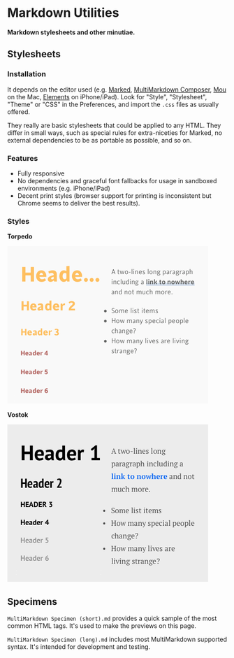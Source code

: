 Markdown Utilities
==================

**Markdown stylesheets and other minutiae.**

Stylesheets
-----------

### Installation

It depends on the editor used (e.g. [Marked](http://markedapp.com/), [MultiMarkdown Composer](http://multimarkdown.com/), [Mou](http://mouapp.com/) on the Mac, [Elements](http://www.secondgearsoftware.com/elements/) on iPhone/iPad). Look for "Style", "Stylesheet", "Theme" or "CSS" in the Preferences, and import the `.css` files as usually offered.

They really are basic stylesheets that could be applied to any HTML. They differ in small ways, such as special rules for extra-niceties for Marked, no external dependencies to be as portable as possible, and so on.

### Features

- Fully responsive
- No dependencies and graceful font fallbacks for usage in sandboxed environments (e.g. iPhone/iPad)
- Decent print styles (browser support for printing is inconsistent but Chrome seems to deliver the best results).

### Styles

**Torpedo**

![](previews/torpedo.png)

**Vostok**

![](previews/vostok.png)

Specimens
---------

`MultiMarkdown Specimen (short).md` provides a quick sample of the most common HTML tags. It's used to make the previews on this page.

`MultiMarkdown Specimen (long).md` includes most MultiMarkdown supported syntax. It's intended for development and testing.